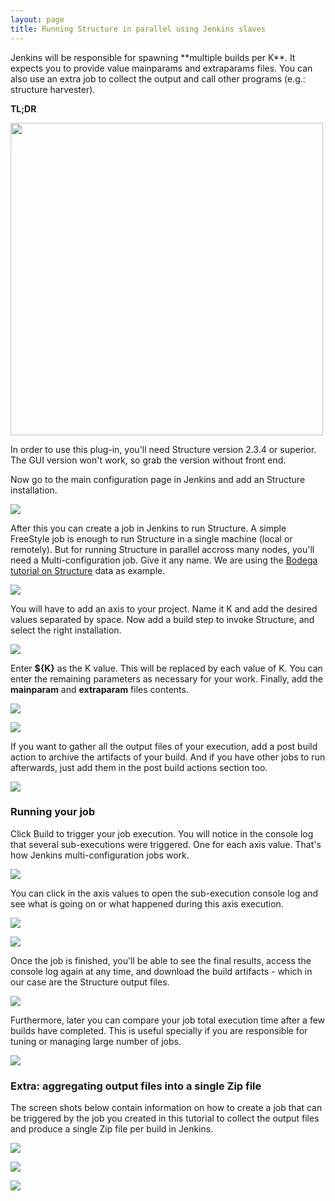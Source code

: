 ```yaml
---
layout: page
title: Running Structure in parallel using Jenkins slaves
---
```


<p>
	Jenkins will be responsible for spawning **multiple builds per K**. It 
	expects you to provide value mainparams and extraparams files. You can 
	also use an extra job to collect the output and call other programs 
	(e.g.: structure harvester).
</p>

<p>
	<strong>TL;DR</strong>
</p>

<div class='center'>
<div id="videoplayer" style="display:none;">&nbsp;</div>
<img src="{{ site.baseurl }}assets/img/video2.png" id="videoimage" width="500" />
</div>

<p>
	In order to use this plug-in, you'll need Structure version 2.3.4 or 
	superior. The GUI version won't work, so grab the version without 
	front end. 
</p>

<p>
	Now go to the main configuration page in Jenkins and add an Structure installation.
</p>

<p class="center">
	<a href="{{ site.baseurl }}assets/img/screenshot_structure_001.png">
		<img src="{{ site.baseurl }}assets/img/screenshot_structure_001.png">
	</a>
</p>

<p>
	After this you can create a job in Jenkins to run Structure. A simple 
	FreeStyle job is enough to run Structure in a single machine (local or 
	remotely). But for running Structure in parallel accross many nodes, 
	you'll need a Multi-configuration job. Give it any name. We are using 
	the <a href="http://bodegaphylo.wikispot.org/Structure">Bodega 
	tutorial on Structure</a> data as example.
</p>

<p class="center">
	<a href="{{ site.baseurl }}assets/img/screenshot_structure_002.png">
		<img src="{{ site.baseurl }}assets/img/screenshot_structure_002.png">
	</a>
</p>

<p>
	You will have to add an axis to your project. Name it K and add the 
	desired values separated by space. Now add a build step to invoke 
	Structure, and select the right installation.
</p>

<p class="center">
	<a href="{{ site.baseurl }}assets/img/screenshot_structure_003.png">
		<img src="{{ site.baseurl }}assets/img/screenshot_structure_003.png">
	</a>
</p>

<p>
	Enter <strong>${K}</strong> as the K value. This will be replaced 
	by each value of K. You can enter the remaining parameters as 
	necessary for your work. Finally, add the <strong>mainparam</strong> 
	and <strong>extraparam</strong> files contents.
</p>

<p class="center">
	<a href="{{ site.baseurl }}assets/img/screenshot_structure_004.png">
		<img src="{{ site.baseurl }}assets/img/screenshot_structure_004.png">
	</a>
</p>

<p class="center">
	<a href="{{ site.baseurl }}assets/img/screenshot_structure_005.png">
		<img src="{{ site.baseurl }}assets/img/screenshot_structure_005.png">
	</a>
</p>

<p>
	If you want to gather all the output files of your execution, add 
	a post build action to archive the artifacts of your build. And 
	if you have other jobs to run afterwards, just add them in the 
	post build actions section too.
</p>

<p class="center">
	<a href="{{ site.baseurl }}assets/img/screenshot_structure_006.png">
		<img src="{{ site.baseurl }}assets/img/screenshot_structure_006.png">
	</a>
</p>

<h3>Running your job</h3>

<p>
	Click Build to trigger your job execution. You will notice in the 
	console log that several sub-executions were triggered. One for 
	each axis value. That's how Jenkins multi-configuration jobs work.
</p>

<p class="center">
	<a href="{{ site.baseurl }}assets/img/screenshot_structure_007.png">
		<img src="{{ site.baseurl }}assets/img/screenshot_structure_007.png">
	</a>
</p>

<p>
	You can click in the axis values to open the sub-execution console 
	log and see what is going on or what happened during this axis 
	execution.
</p>

<p class="center">
	<a href="{{ site.baseurl }}assets/img/screenshot_structure_008.png">
		<img src="{{ site.baseurl }}assets/img/screenshot_structure_008.png">
	</a>
</p>

<p class="center">
	<a href="{{ site.baseurl }}assets/img/screenshot_structure_009.png">
		<img src="{{ site.baseurl }}assets/img/screenshot_structure_009.png">
	</a>
</p>

<p>
	Once the job is finished, you'll be able to see the final results, 
	access the console log again at any time, and download the build 
	artifacts - which in our case are the Structure output files. 
</p>

<p class="center">
	<a href="{{ site.baseurl }}assets/img/screenshot_structure_010.png">
		<img src="{{ site.baseurl }}assets/img/screenshot_structure_010.png">
	</a>
</p>

<p>
	Furthermore, later you can compare your job total execution time 
	after a few builds have completed. This is useful specially if you 
	are responsible for tuning or managing large number of jobs.
</p>

<p class="center">
	<a href="{{ site.baseurl }}assets/img/screenshot_structure_011.png">
		<img src="{{ site.baseurl }}assets/img/screenshot_structure_011.png">
	</a>
</p>

<h3>Extra: aggregating output files into a single Zip file</h3>

<p>
	The screen shots below contain information on how to create a job 
	that can be triggered by the job you created in this tutorial to 
	collect the output files and produce a single Zip file per build 
	in Jenkins.
</p>

<p class="center">
	<a href="{{ site.baseurl }}assets/img/screenshot_structure_012.png">
		<img src="{{ site.baseurl }}assets/img/screenshot_structure_012.png">
	</a>
</p>

<p class="center">
	<a href="{{ site.baseurl }}assets/img/screenshot_structure_013.png">
		<img src="{{ site.baseurl }}assets/img/screenshot_structure_013.png">
	</a>
</p>

<p class="center">
	<a href="{{ site.baseurl }}assets/img/screenshot_structure_014.png">
		<img src="{{ site.baseurl }}assets/img/screenshot_structure_014.png">
	</a>
</p>

<script type='text/javascript'>

$(function() {
	$('#videoimage').click(function() {
		$('#videoplayer').show();
		$('#videoplayer').append("<iframe width='500' height='315' src='http://www.youtube.com/embed/4xZh6xxiTv4' frameborder='0' allowfullscreen='allowfullscreen'></iframe>");
		$('#videoimage').hide();
	});
});

</script>
